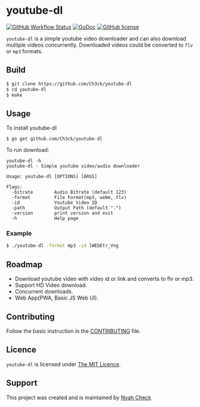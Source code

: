 # youtube-dl

[![GitHub Workflow Status](https://img.shields.io/github/workflow/status/ch3ck/youtube-dl/Build?style=for-the-badge)](https://github.com/ch3ck/youtube-dl/actions)
[![GoDoc](https://img.shields.io/badge/godoc-reference-5272B4.svg?style=for-the-badge)](https://godoc.org/github.com/ch3ck/youtube-dl)
[![GitHub license](https://img.shields.io/github/license/ch3ck/youtube-dl?style=for-the-badge)](https://github.com/ch3ck/youtube-dl/blob/master/LICENSE)

`youtube-dl` is a simple youtube video downloader and can also download multiple videos concurrently.
Downloaded videos could be converted to `flv` or `mp3` formats.


## Build

```bash
$ git clone https://github.com/Ch3ck/youtube-dl
$ cd youtube-dl
$ make
```


## Usage

To install youtube-dl

```console
$ go get github.com/Ch3ck/youtube-dl
```

To run download:

```console
youtube-dl -h
youtube-dl - Simple youtube video/audio downloader

Usage: youtube-dl [OPTIONS] [ARGS]

Flags:
  -bitrate        Audio Bitrate (default 123)
  -format         File Format(mp3, webm, flv)
  -id             Youtube Video ID
  -path           Output Path (default ".")
  -version        print version and exit
  -h              Help page
```

### Example

```bash
$ ./youtube-dl -format mp3 -id lWEbEtr_Vng
```

## Roadmap

* Download youtube video with video id or link and converts to flv or mp3.
* Support HD Video download.
* Concurrent downloads.
* Web App(PWA, Basic JS Web UI).


## Contributing

Follow the basic instruction in the [CONTRIBUTING](CONTRIBUTING.md) file.

## Licence

`youtube-dl` is licensed under [The MIT Licence](LICENSE.md).


## Support

This project was created and is maintained by [Nyah Check](https://twitter.com/ch3ck_)
